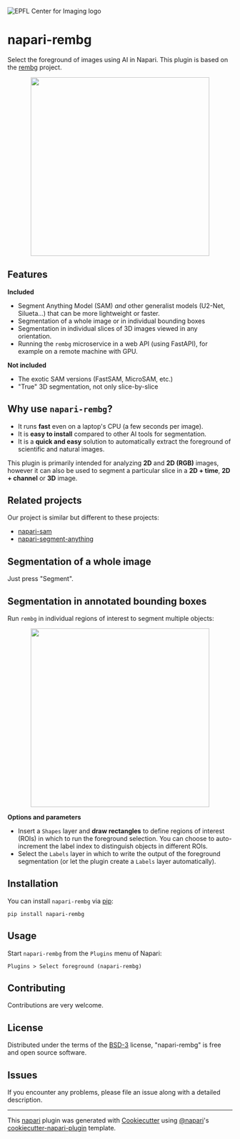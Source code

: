 ![EPFL Center for Imaging logo](https://imaging.epfl.ch/resources/logo-for-gitlab.svg)
# napari-rembg

Select the foreground of images using AI in Napari. This plugin is based on the [rembg](https://github.com/danielgatis/rembg) project.

<p align="center">
    <img src="https://github.com/EPFL-Center-for-Imaging/napari-rembg/blob/main/assets/demo.gif" height="400">
</p>

## Features

**Included**

- Segment Anything Model (SAM) *and* other generalist models (U2-Net, Silueta...) that can be more lightweight or faster.
- Segmentation of a whole image or in individual bounding boxes
- Segmentation in individual slices of 3D images viewed in any orientation.
- Running the `rembg` microservice in a web API (using FastAPI), for example on a remote machine with GPU.

**Not included**
- The exotic SAM versions (FastSAM, MicroSAM, etc.)
- "True" 3D segmentation, not only slice-by-slice

## Why use `napari-rembg`?
- It runs **fast** even on a laptop's CPU (a few seconds per image).
- It is **easy to install** compared to other AI tools for segmentation.
- It is a **quick and easy** solution to automatically extract the foreground of scientific and natural images.

This plugin is primarily intended for analyzing **2D** and **2D (RGB)** images, however it can also be used to segment a particular slice in a **2D + time**, **2D + channel** or **3D** image.

## Related projects

Our project is similar but different to these projects:

- [napari-sam]()
- [napari-segment-anything]()

## Segmentation of a whole image

Just press "Segment".

## Segmentation in annotated bounding boxes

Run `rembg` in individual regions of interest to segment multiple objects:

<p align="center">
    <img src="https://github.com/EPFL-Center-for-Imaging/napari-rembg/blob/main/assets/screenshot.gif" height="400">
</p>

**Options and parameters**

- Insert a `Shapes` layer and **draw rectangles** to define regions of interest (ROIs) in which to run the foreground selection. You can choose to auto-increment the label index to distinguish objects in different ROIs.
- Select the `Labels` layer in which to write the output of the foreground segmentation (or let the plugin create a `Labels` layer automatically).

## Installation

You can install `napari-rembg` via [pip]:

    pip install napari-rembg

## Usage

Start `napari-rembg` from the `Plugins` menu of Napari:

```
Plugins > Select foreground (napari-rembg)
```

## Contributing

Contributions are very welcome. 

## License

Distributed under the terms of the [BSD-3] license,
"napari-rembg" is free and open source software.

## Issues

If you encounter any problems, please file an issue along with a detailed description.

[napari]: https://github.com/napari/napari
[Cookiecutter]: https://github.com/audreyr/cookiecutter
[@napari]: https://github.com/napari
[MIT]: http://opensource.org/licenses/MIT
[BSD-3]: http://opensource.org/licenses/BSD-3-Clause
[GNU GPL v3.0]: http://www.gnu.org/licenses/gpl-3.0.txt
[GNU LGPL v3.0]: http://www.gnu.org/licenses/lgpl-3.0.txt
[Apache Software License 2.0]: http://www.apache.org/licenses/LICENSE-2.0
[Mozilla Public License 2.0]: https://www.mozilla.org/media/MPL/2.0/index.txt
[cookiecutter-napari-plugin]: https://github.com/napari/cookiecutter-napari-plugin

[napari]: https://github.com/napari/napari
[tox]: https://tox.readthedocs.io/en/latest/
[pip]: https://pypi.org/project/pip/
[PyPI]: https://pypi.org/

----------------------------------

This [napari] plugin was generated with [Cookiecutter] using [@napari]'s [cookiecutter-napari-plugin] template.

